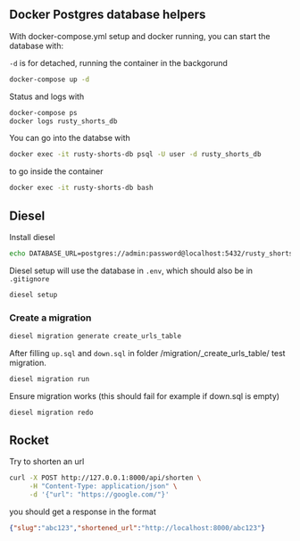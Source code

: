 ## Docker Postgres database helpers
With docker-compose.yml setup and docker running, you can start the database with:

`-d` is for detached, running the container in the backgorund
```sh
docker-compose up -d
```

Status and logs with
```sh
docker-compose ps
docker logs rusty_shorts_db
```

You can go into the databse with 
```sh
docker exec -it rusty-shorts-db psql -U user -d rusty_shorts_db
```

to go inside the container
```sh
docker exec -it rusty-shorts-db bash
```

## Diesel
Install diesel

```sh
echo DATABASE_URL=postgres://admin:password@localhost:5432/rusty_shorts > .env
```

Diesel setup will use the database in `.env`, which should also be in `.gitignore`
```sh
diesel setup
```

### Create a migration
```sh
diesel migration generate create_urls_table
```

After filling `up.sql` and `down.sql` in folder /migration/<datetime>_create_urls_table/ test migration.
```sh
diesel migration run
```

Ensure migration works (this should fail for example if down.sql is empty)
```sh
diesel migration redo
```

## Rocket

Try to shorten an url
```sh
curl -X POST http://127.0.0.1:8000/api/shorten \
     -H "Content-Type: application/json" \
     -d '{"url": "https://google.com/"}'
```

you should get a response in the format
```json
{"slug":"abc123","shortened_url":"http://localhost:8000/abc123"}
```